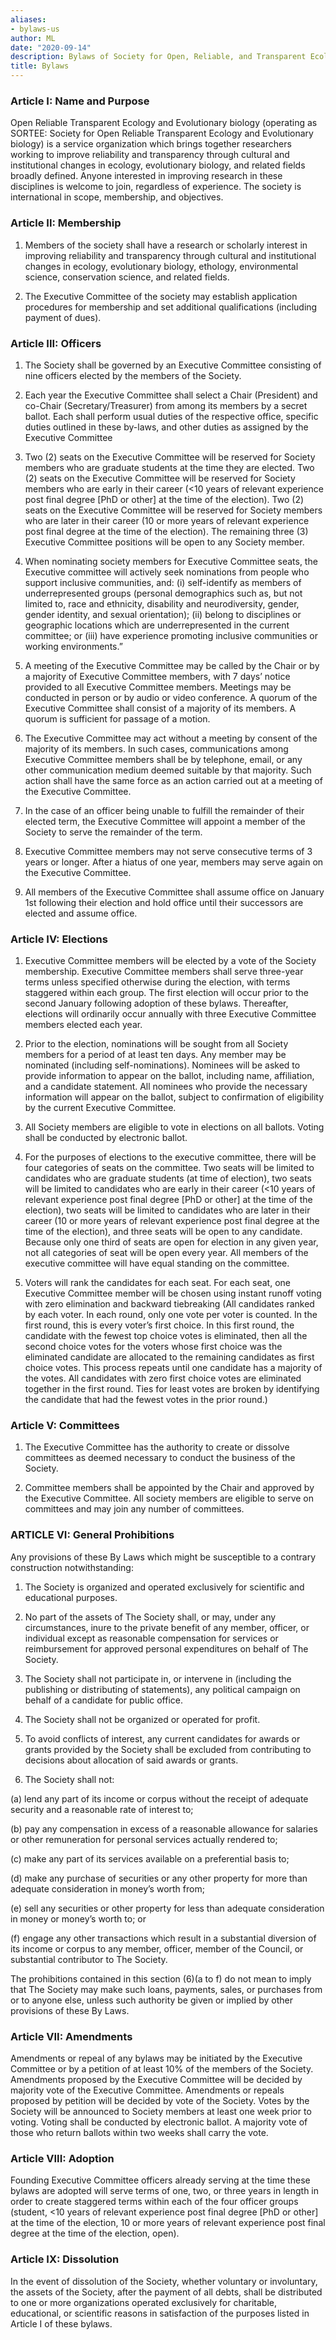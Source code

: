 ```yaml
---
aliases:
- bylaws-us
author: ML
date: "2020-09-14"
description: Bylaws of Society for Open, Reliable, and Transparent Ecology and Evolutionary biology (SORTEE)
title: Bylaws
---
```




### Article I: Name and Purpose   
 
Open Reliable Transparent Ecology and Evolutionary biology (operating as SORTEE: Society for Open Reliable Transparent Ecology and Evolutionary biology) is a service organization which brings together researchers working to improve reliability and transparency through cultural and institutional changes in ecology, evolutionary biology, and related fields broadly defined. Anyone interested in improving research in these disciplines is welcome to join, regardless of experience. The society is international in scope, membership, and objectives.   
 
 
### Article II: Membership   
 
 1. Members of the society shall have a research or scholarly interest in improving reliability and transparency through cultural and institutional changes in ecology, evolutionary biology, ethology, environmental science, conservation science, and related fields.   
 
 2. The Executive Committee of the society may establish application procedures for membership and set additional qualifications (including payment of dues).   
 
 
### Article III: Officers   
 
 1. The Society shall be governed by an Executive Committee consisting of nine officers elected by the members of the Society.   
 
 2. Each year the Executive Committee shall select a Chair (President) and co-Chair (Secretary/Treasurer) from among its members by a secret ballot. Each shall perform usual duties of the respective office, specific duties outlined in these by-laws, and other duties as assigned by the Executive Committee   
 
 3. Two (2) seats on the Executive Committee will be reserved for Society members who are graduate students at the time they are elected. Two (2) seats on the Executive Committee will be reserved for Society members who are early in their career (<10 years of relevant experience post final degree [PhD or other] at the time of the election). Two (2) seats on the Executive Committee will be reserved for Society members who are later in their career (10 or more years of relevant experience post final degree at the time of the election). The remaining three (3) Executive Committee positions will be open to any Society member.   
 
 4. When nominating society members for Executive Committee seats, the Executive committee will actively seek nominations from people who support inclusive communities, and: (i) self-identify as members of underrepresented groups (personal demographics such as, but not limited to, race and ethnicity, disability and neurodiversity, gender, gender identity, and sexual orientation); (ii) belong to disciplines or geographic locations which are underrepresented in the current committee; or (iii) have experience promoting inclusive communities or working environments.”   

 5. A meeting of the Executive Committee may be called by the Chair or by a majority of Executive Committee members, with 7 days’ notice provided to all Executive Committee members. Meetings may be conducted in person or by audio or video conference. A quorum of the Executive Committee shall consist of a majority of its members. A quorum is sufficient for passage of a motion.   
 
 6. The Executive Committee may act without a meeting by consent of the majority of its members. In such cases, communications among Executive Committee members shall be by telephone, email, or any other communication medium deemed suitable by that majority. Such action shall have the same force as an action carried out at a meeting of the Executive Committee.   
 
 7. In the case of an officer being unable to fulfill the remainder of their elected term, the Executive Committee will appoint a member of the Society to serve the remainder of the term.   
 
 8. Executive Committee members may not serve consecutive terms of 3 years or longer. After a hiatus of one year, members may serve again on the Executive Committee.   
 
 9. All members of the Executive Committee shall assume office on January 1st following their election and hold office until their successors are elected and assume office.   
 
 
 
### Article IV: Elections
 
 1. Executive Committee members will be elected by a vote of the Society membership. Executive Committee members shall serve three-year terms unless specified otherwise during the election, with terms staggered within each group. The first election will occur prior to the second January following adoption of these bylaws. Thereafter, elections will ordinarily occur annually with three Executive Committee members elected each year.   
 
 2. Prior to the election, nominations will be sought from all Society members for a period of at least ten days. Any member may be nominated (including self-nominations). Nominees will be asked to provide information to appear on the ballot, including name, affiliation, and a candidate statement. All nominees who provide the necessary information will appear on the ballot, subject to confirmation of eligibility by the current Executive Committee.   
 
 3. All Society members are eligible to vote in elections on all ballots. Voting shall be conducted by electronic ballot.
 
 4. For the purposes of elections to the executive committee, there will be four categories of seats on the committee. Two seats will be limited to candidates who are graduate students (at time of election), two seats will be limited to candidates who are early in their career (<10 years of relevant experience post final degree [PhD or other] at the time of the election), two seats will be limited to candidates who are later in their career (10 or more years of relevant experience post final degree at the time of the election), and three seats will be open to any candidate. Because only one third of seats are open for election in any given year, not all categories of seat will be open every year. All members of the executive committee will have equal standing on the committee.   

 5. Voters will rank the candidates for each seat. For each seat, one Executive Committee member will be chosen using instant runoff voting with zero elimination and backward tiebreaking (All candidates ranked by each voter. In each round, only one vote per voter is counted. In the first round, this is every voter’s first choice. In this first round, the candidate with the fewest top choice votes is eliminated, then all the second choice votes for the voters whose first choice was the eliminated candidate are allocated to the remaining candidates as first choice votes. This process repeats until one candidate has a majority of the votes. All candidates with zero first choice votes are eliminated together in the first round. Ties for least votes are broken by identifying the candidate that had the fewest votes in the prior round.)   
 
 
 
### Article V: Committees
 
 1. The Executive Committee has the authority to create or dissolve committees as deemed necessary to conduct the business of the Society.   
 
 2. Committee members shall be appointed by the Chair and approved by the Executive Committee. All society members are eligible to serve on committees and may join any number of committees.   

 
 
### ARTICLE VI: General Prohibitions   
 
Any provisions of these By Laws which might be susceptible to a contrary construction notwithstanding:   
 
 1) The Society is organized and operated exclusively for scientific and educational purposes.   
 
 2) No part of the assets of The Society shall, or may, under any circumstances, inure to the private benefit of any member, officer, or individual except as reasonable compensation for services or reimbursement for approved personal expenditures on behalf of The Society.   
 
 4) The Society shall not participate in, or intervene in (including the publishing or distributing of statements), any political campaign on behalf of a candidate for public office.  
 
 5) The Society shall not be organized or operated for profit.  
 
 6) To avoid conflicts of interest, any current candidates for awards or grants provided by the Society shall be excluded from contributing to decisions about allocation of said awards or grants.   
 
 7) The Society shall not:    
 
  (a) lend any part of its income or corpus without the receipt of adequate security and a reasonable rate of interest to;   
 
  (b) pay any compensation in excess of a reasonable allowance for salaries or other remuneration for personal services actually rendered to;   
 
  (c) make any part of its services available on a preferential basis to;   
 
  (d) make any purchase of securities or any other property for more than adequate consideration in money’s worth from;   
 
  (e) sell any securities or other property for less than adequate consideration in money or money’s worth to; or   
 
  (f) engage any other transactions which result in a substantial diversion of its income or corpus to any member, officer, member of the Council, or substantial contributor to The Society.   
 
The prohibitions contained in this section (6)(a to f) do not mean to imply that The Society may make such loans, payments, sales, or purchases from or to anyone else, unless such authority be given or implied by other provisions of these By Laws.   
 
 
 
### Article VII: Amendments   
 
Amendments or repeal of any bylaws may be initiated by the Executive Committee or by a petition of at least 10% of the members of the Society. Amendments proposed by the Executive Committee will be decided by majority vote of the Executive Committee. Amendments or repeals proposed by petition will be decided by vote of the Society. Votes by the Society will be announced to Society members at least one week prior to voting. Voting shall be conducted by electronic ballot. A majority vote of those who return ballots within two weeks shall carry the vote.   
 
 
 
### Article VIII: Adoption
 
Founding Executive Committee officers already serving at the time these bylaws are adopted will serve terms of one, two, or three years in length in order to create staggered terms within each of the four officer groups (student, <10 years of relevant experience post final degree [PhD or other] at the time of the election, 10 or more years of relevant experience post final degree at the time of the election, open).   
 
 
 
### Article IX: Dissolution
 
In the event of dissolution of the Society, whether voluntary or involuntary, the assets of the Society, after the payment of all debts, shall be distributed to one or more organizations operated exclusively for charitable, educational, or scientific reasons in satisfaction of the purposes listed in Article I of these bylaws.   

